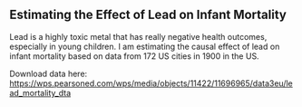 ## Estimating the Effect of Lead on Infant Mortality 

Lead is a highly toxic metal that has really negative health outcomes, especially in young children. I am estimating the causal effect of lead on infant mortality based on data from 172 US cities in 1900 in the US.

Download data here: https://wps.pearsoned.com/wps/media/objects/11422/11696965/data3eu/lead_mortality_dta
